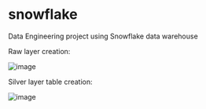 # snowflake
Data Engineering project using Snowflake data warehouse

Raw layer creation:

![image](https://github.com/user-attachments/assets/1aeb88f8-201f-460b-95d7-13a61edc9d72)

Silver layer table creation:

![image](https://github.com/user-attachments/assets/1c017a52-3540-4d08-8b9c-8a407eec8035)
